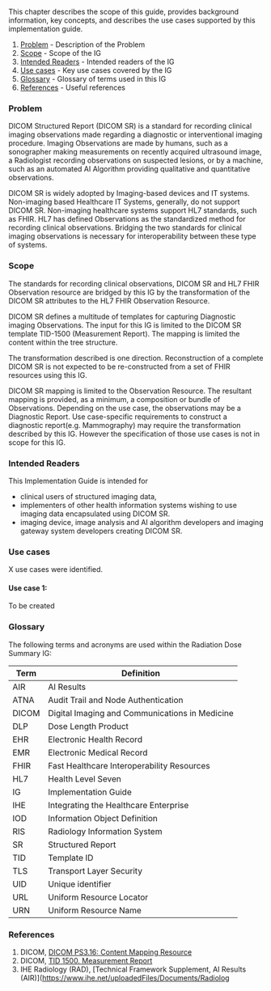 This chapter describes the scope of this guide, provides background information, key concepts,
and describes the use cases supported by this implementation guide.

1. [Problem](#Problem) - Description of the Problem
2. [Scope](#scope) - Scope of the IG
3. [Intended Readers](#readers) - Intended readers of the IG
4. [Use cases](#usecases) - Key use cases covered by the IG
5. [Glossary](#glossary) - Glossary of terms used in this IG
6. [References](#references) - Useful references

### Problem

DICOM Structured Report (DICOM SR) is a standard for recording clinical imaging observations made regarding a diagnostic or interventional imaging procedure. Imaging Observations are made by humans, such as a sonographer making measurements on recently acquired ultrasound image, a Radiologist recording observations on suspected lesions, or by a machine, such as an automated AI Algorithm providing qualitative and quantitative observations.

DICOM SR is widely adopted by Imaging-based devices and IT systems. Non-imaging based Healthcare IT Systems, generally, do not support DICOM SR. Non-imaging healthcare systems support HL7 standards, such as FHIR. HL7 has defined Observations as the standardized method for recording clinical observations. Bridging the two standards for clinical imaging observations is necessary for interoperability between these type of systems.

### Scope

The standards for recording clinical observations, DICOM SR and HL7 FHIR Observation resource are bridged by this IG by the transformation of the DICOM SR attributes to the HL7 FHIR Observation Resource.

DICOM SR defines a multitude of templates for capturing Diagnostic imaging Observations.  The input for this IG is limited to the DICOM SR template TID-1500 (Measurement Report).  The mapping is limited the content within the tree structure.

The transformation described is one direction.  Reconstruction of a complete DICOM SR is not expected to be re-constructed from a set of FHIR resources using this IG.

DICOM SR mapping is limited to the Observation Resource.  The resultant mapping is provided, as a minimum, a composition or bundle of Observations.  Depending on the use case, the observations may be a Diagnostic Report. Use case-specific requirements to construct a diagnostic report(e.g. Mammography) may require the transformation described by this IG.  However the specification of those use cases is not in scope for this IG.

### Intended Readers
This Implementation Guide is intended for

* clinical users of structured imaging data,
* implementers of other health information systems wishing to use imaging data encapsulated using DICOM SR.
* imaging device, image analysis and AI algorithm developers and imaging gateway system developers creating DICOM SR.


### Use cases
X use cases were identified.

#### Use case 1: 
To be created

### Glossary

The following terms and acronyms are used within the Radiation Dose Summary IG:

|Term|Definition|
|-----|-----------------|
|AIR| AI Results |
|ATNA| Audit Trail and Node Authentication |
|DICOM| Digital Imaging and Communications in Medicine |
|DLP| Dose Length Product |
|EHR| Electronic Health Record |
|EMR| Electronic Medical Record |
|FHIR| Fast Healthcare Interoperability Resources |
|HL7| Health Level Seven|
|IG| Implementation Guide |
|IHE| Integrating the Healthcare Enterprise |
|IOD| Information Object Definition |
|RIS| Radiology Information System |
|SR| Structured Report |
|TID| Template ID |
|TLS| Transport Layer Security |
|UID| Unique identifier |
|URL| Uniform Resource Locator |
|URN| Uniform Resource Name |

### References

1. DICOM, [DICOM PS3.16: Content Mapping Resource](http://dicom.nema.org/medical/dicom/current/output/chtml/part16/PS3.16.html)
2. DICOM, [TID 1500\. Measurement Report](https://dicom.nema.org/medical/dicom/current/output/chtml/part16/chapter_A.html#sect_TID_1500)
3. IHE Radiology (RAD), [Technical Framework Supplement, AI Results (AIR)](https://www.ihe.net/uploadedFiles/Documents/Radiolog
